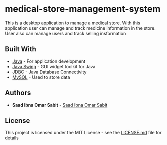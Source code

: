 # medical-store-management-system

This is a desktop application to manage a medical store. With this application user can manage and track medicine information in the store. User also can manage users and track selling insformation

## Built With

* [Java](https://www.java.com/en/) - For application development
* [Java Swing](https://docs.oracle.com/javase/tutorial/uiswing/) - GUI widget toolkit for Java
* [JDBC](https://docs.oracle.com/javase/tutorial/jdbc/overview/index.html) - Java Database Connectivity
* [MySQL](https://www.mysql.com/) - Used to store data




## Authors

* **Saad Ibna Omar Sabit** - [Saad Ibna Omar Sabit](https://www.linkedin.com/in/sabit/)

## License

This project is licensed under the MIT License - see the [LICENSE.md](LICENSE.md) file for details
